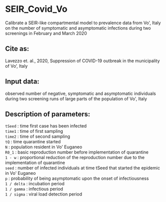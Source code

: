 # SEIR_Covid_Vo
Calibrate a SEIR-like compartmental model to prevalence data from Vo', Italy on the number of symptomatic and asymptomatic infections during two screenings in February and March 2020

## Cite as:                                                                    
Lavezzo et. al., 2020, Suppression of COVID-19 outbreak in the municipality of Vo’, Italy                                                               
                                                                            
## Input data:                                                                 
observed number of negative, symptomatic and asymptomatic individuals during two screening runs of large parts of the population of Vo', Italy 
                                                                            
## Description of parameters:                                                  
`tSeed` : time first case has been infected                                   
`time1` : time of first sampling                                              
`time2` : time of second sampling                                             
`tQ`    : time quarantine started                                             
`N`     : population resident in Vo' Euganeo                                  
`R0_1`  : basic reproduction number before implementation of quarantine       
`1 - w` : proportional reduction of the reproduction number due to the implementation of quarantine                                        
`seed`  : number of infected individuals at time tSeed that started the epidemic in Vo' Euganeo                                             
`p`     : probability of being asymptomatic upon the onset of infectiousness  
`1 / delta` : incubation period                                               
`1 / gamma` : infectious period                                               
`1 / sigma` : viral load detection period                                     
                                                                            
